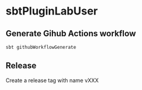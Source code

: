# sbtPluginLabUser

## Generate Gihub Actions workflow
```shell
sbt githubWorkflowGenerate
```

## Release
Create a release tag with name vXXX

